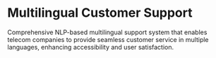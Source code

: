 # Multilingual Customer Support
 Comprehensive NLP-based multilingual support system that enables telecom companies to provide seamless customer service in multiple languages, enhancing accessibility and user satisfaction.
